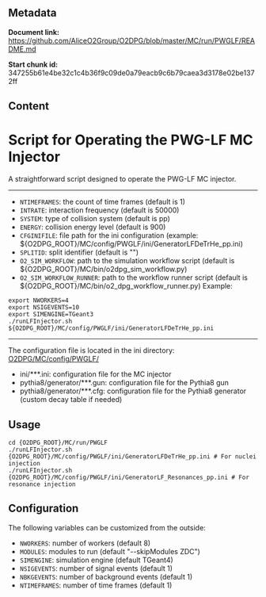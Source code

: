 ## Metadata

**Document link:** https://github.com/AliceO2Group/O2DPG/blob/master/MC/run/PWGLF/README.md

**Start chunk id:** 347255b61e4be32c1c4b36f9c09de0a79eacb9c6b79caea3d3178e02be1372ff

## Content

# Script for Operating the PWG-LF MC Injector

A straightforward script designed to operate the PWG-LF MC injector.

---

- `NTIMEFRAMES`: the count of time frames (default is 1)
- `INTRATE`: interaction frequency (default is 50000)
- `SYSTEM`: type of collision system (default is pp)
- `ENERGY`: collision energy level (default is 900)
- `CFGINIFILE`: file path for the ini configuration (example: ${O2DPG_ROOT}/MC/config/PWGLF/ini/GeneratorLFDeTrHe_pp.ini)
- `SPLITID`: split identifier (default is "")
- `O2_SIM_WORKFLOW`: path to the simulation workflow script (default is ${O2DPG_ROOT}/MC/bin/o2dpg_sim_workflow.py)
- `O2_SIM_WORKFLOW_RUNNER`: path to the workflow runner script (default is ${O2DPG_ROOT}/MC/bin/o2_dpg_workflow_runner.py)
Example:
```
export NWORKERS=4
export NSIGEVENTS=10
export SIMENGINE=TGeant3
./runLFInjector.sh ${O2DPG_ROOT}/MC/config/PWGLF/ini/GeneratorLFDeTrHe_pp.ini
```

---

The configuration file is located in the ini directory: [O2DPG/MC/config/PWGLF/](O2DPG/MC/config/PWGLF/)
 - ini/***.ini: configuration file for the MC injector
 - pythia8/generator/***.gun: configuration file for the Pythia8 gun
 - pythia8/generator/***.cfg: configuration file for the Pythia8 generator (custom decay table if needed)
## Usage
```
cd {O2DPG_ROOT}/MC/run/PWGLF
./runLFInjector.sh {O2DPG_ROOT}/MC/config/PWGLF/ini/GeneratorLFDeTrHe_pp.ini # For nuclei injection
./runLFInjector.sh {O2DPG_ROOT}/MC/config/PWGLF/ini/GeneratorLF_Resonances_pp.ini # For resonance injection
```
## Configuration
The following variables can be customized from the outside:
 - `NWORKERS`: number of workers (default 8)
 - `MODULES`: modules to run (default "--skipModules ZDC")
 - `SIMENGINE`: simulation engine (default TGeant4)
 - `NSIGEVENTS`: number of signal events (default 1)
 - `NBKGEVENTS`: number of background events (default 1)
 - `NTIMEFRAMES`: number of time frames (default 1)